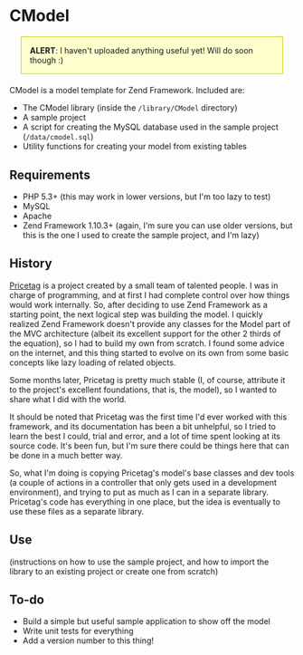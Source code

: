 CModel
======

<p style="background-color: #FFC; padding: 15px; margin: 20px; border: 1px solid #CC0;"><strong>ALERT</strong>: I haven't uploaded anything useful yet! Will do soon though :)</p>

CModel is a model template for Zend Framework. Included are:

* The CModel library (inside the `/library/CModel` directory)
* A sample project
* A script for creating the MySQL database used in the sample project (`/data/cmodel.sql`)
* Utility functions for creating your model from existing tables

Requirements
------------

* PHP 5.3+ (this may work in lower versions, but I'm too lazy to test)
* MySQL
* Apache
* Zend Framework 1.10.3+ (again, I'm sure you can use older versions, but this is the one I used to create the sample project, and I'm lazy)

History
-------

[Pricetag](http://pricetaghq.com) is a project created by a small team of talented people. I was in charge of programming, and at first I had complete control over how things would work internally. So, after deciding to use Zend Framework as a starting point, the next logical step was building the model. I quickly realized Zend Framework doesn't provide any classes for the Model part of the MVC architecture (albeit its excellent support for the other 2 thirds of the equation), so I had to build my own from scratch. I found some advice on the internet, and this thing started to evolve on its own from some basic concepts like lazy loading of related objects.

Some months later, Pricetag is pretty much stable (I, of course, attribute it to the project's excellent foundations, that is, the model), so I wanted to share what I did with the world.

It should be noted that Pricetag was the first time I'd ever worked with this framework, and its documentation has been a bit unhelpful, so I tried to learn the best I could, trial and error, and a lot of time spent looking at its source code. It's been fun, but I'm sure there could be things here that can be done in a much better way.

So, what I'm doing is copying Pricetag's model's base classes and dev tools (a couple of actions in a controller that only gets used in a development environment), and trying to put as much as I can in a separate library. Pricetag's code has everything in one place, but the idea is eventually to use these files as a separate library.

Use
---

(instructions on how to use the sample project, and how to import the library to an existing project or create one from scratch)

To-do
-----

* Build a simple but useful sample application to show off the model
* Write unit tests for everything
* Add a version number to this thing!